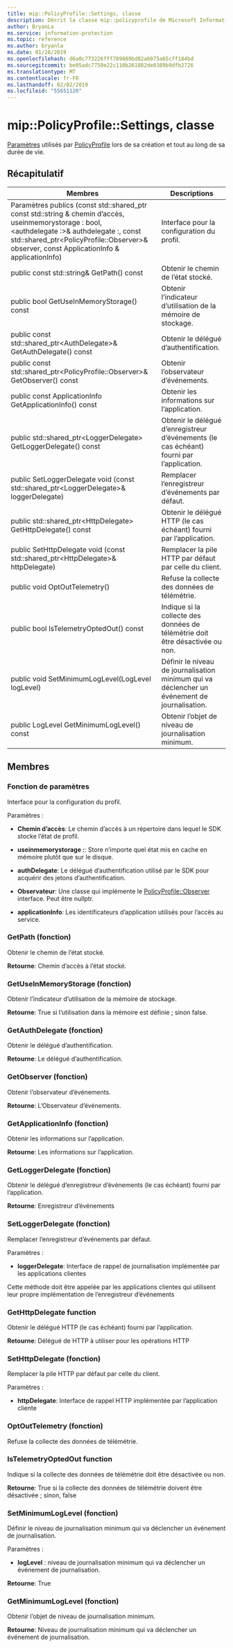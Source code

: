 ```yaml
---
title: mip::PolicyProfile::Settings, classe
description: Décrit la classe mip::policyprofile de Microsoft Information Protection (MIP) SDK.
author: BryanLa
ms.service: information-protection
ms.topic: reference
ms.author: bryanla
ms.date: 01/28/2019
ms.openlocfilehash: d6a0c773226fff789889bd82a6075a65cff184bd
ms.sourcegitcommit: be05adc7750e22c110b261882de0389b9dfb2726
ms.translationtype: MT
ms.contentlocale: fr-FR
ms.lasthandoff: 02/02/2019
ms.locfileid: "55651120"
---
```

# <a name="class-mippolicyprofilesettings"></a>mip::PolicyProfile::Settings, classe 
[Paramètres](class_mip_policyprofile_settings.md) utilisés par [PolicyProfile](class_mip_policyprofile.md) lors de sa création et tout au long de sa durée de vie.
  
## <a name="summary"></a>Récapitulatif
 Membres                        | Descriptions                                
--------------------------------|---------------------------------------------
Paramètres publics (const std::shared_ptr const std::string & chemin d’accès, useinmemorystorage : bool,\<authdelegate :\>& authdelegate :, const std::shared_ptr\<PolicyProfile::Observer\>& observer, const ApplicationInfo & applicationInfo)  |  Interface pour la configuration du profil.
public const std::string& GetPath() const  |  Obtenir le chemin de l’état stocké.
public bool GetUseInMemoryStorage() const  |  Obtenir l’indicateur d’utilisation de la mémoire de stockage.
public const std::shared_ptr\<AuthDelegate\>& GetAuthDelegate() const  |  Obtenir le délégué d’authentification.
public const std::shared_ptr\<PolicyProfile::Observer\>& GetObserver() const  |  Obtenir l’observateur d’événements.
public const ApplicationInfo GetApplicationInfo() const  |  Obtenir les informations sur l’application.
public std::shared_ptr\<LoggerDelegate\> GetLoggerDelegate() const  |  Obtenir le délégué d’enregistreur d’événements (le cas échéant) fourni par l’application.
public SetLoggerDelegate void (const std::shared_ptr\<LoggerDelegate\>& loggerDelegate)  |  Remplacer l’enregistreur d’événements par défaut.
public std::shared_ptr\<HttpDelegate\> GetHttpDelegate() const  |  Obtenir le délégué HTTP (le cas échéant) fourni par l’application.
public SetHttpDelegate void (const std::shared_ptr\<HttpDelegate\>& httpDelegate)  |  Remplacer la pile HTTP par défaut par celle du client.
public void OptOutTelemetry()  |  Refuse la collecte des données de télémétrie.
public bool IsTelemetryOptedOut() const  |  Indique si la collecte des données de télémétrie doit être désactivée ou non.
public void SetMinimumLogLevel(LogLevel logLevel)  |  Définir le niveau de journalisation minimum qui va déclencher un événement de journalisation.
public LogLevel GetMinimumLogLevel() const  |  Obtenir l’objet de niveau de journalisation minimum.
  
## <a name="members"></a>Membres
  
### <a name="settings-function"></a>Fonction de paramètres
Interface pour la configuration du profil.

Paramètres :  
* **Chemin d’accès**: Le chemin d’accès à un répertoire dans lequel le SDK stocke l’état de profil. 


* **useinmemorystorage :**: Store n’importe quel état mis en cache en mémoire plutôt que sur le disque. 


* **authDelegate**: Le délégué d’authentification utilisé par le SDK pour acquérir des jetons d’authentification. 


* **Observateur**: Une classe qui implémente le [PolicyProfile::Observer](class_mip_policyprofile_observer.md) interface. Peut être nullptr. 


* **applicationInfo**: Les identificateurs d’application utilisés pour l’accès au service.


  
### <a name="getpath-function"></a>GetPath (fonction)
Obtenir le chemin de l’état stocké.

  
**Retourne**: Chemin d’accès à l’état stocké.
  
### <a name="getuseinmemorystorage-function"></a>GetUseInMemoryStorage (fonction)
Obtenir l’indicateur d’utilisation de la mémoire de stockage.

  
**Retourne**: True si l’utilisation dans la mémoire est définie ; sinon false.
  
### <a name="getauthdelegate-function"></a>GetAuthDelegate (fonction)
Obtenir le délégué d’authentification.

  
**Retourne**: Le délégué d’authentification.
  
### <a name="getobserver-function"></a>GetObserver (fonction)
Obtenir l’observateur d’événements.

  
**Retourne**: L’Observateur d’événements.
  
### <a name="getapplicationinfo-function"></a>GetApplicationInfo (fonction)
Obtenir les informations sur l’application.

  
**Retourne**: Les informations sur l’application.
  
### <a name="getloggerdelegate-function"></a>GetLoggerDelegate (fonction)
Obtenir le délégué d’enregistreur d’événements (le cas échéant) fourni par l’application.

  
**Retourne**: Enregistreur d’événements
  
### <a name="setloggerdelegate-function"></a>SetLoggerDelegate (fonction)
Remplacer l’enregistreur d’événements par défaut.

Paramètres :  
* **loggerDelegate**: Interface de rappel de journalisation implémentée par les applications clientes


Cette méthode doit être appelée par les applications clientes qui utilisent leur propre implémentation de l’enregistreur d’événements
  
### <a name="gethttpdelegate-function"></a>GetHttpDelegate function
Obtenir le délégué HTTP (le cas échéant) fourni par l’application.

  
**Retourne**: Délégué de HTTP à utiliser pour les opérations HTTP
  
### <a name="sethttpdelegate-function"></a>SetHttpDelegate (fonction)
Remplacer la pile HTTP par défaut par celle du client.

Paramètres :  
* **httpDelegate**: Interface de rappel HTTP implémentée par l’application cliente


  
### <a name="optouttelemetry-function"></a>OptOutTelemetry (fonction)
Refuse la collecte des données de télémétrie.
  
### <a name="istelemetryoptedout-function"></a>IsTelemetryOptedOut function
Indique si la collecte des données de télémétrie doit être désactivée ou non.

  
**Retourne**: True si la collecte des données de télémétrie doivent être désactivée ; sinon, false
  
### <a name="setminimumloglevel-function"></a>SetMinimumLogLevel (fonction)
Définir le niveau de journalisation minimum qui va déclencher un événement de journalisation.

Paramètres :  
* **logLevel** : niveau de journalisation minimum qui va déclencher un événement de journalisation. 



  
**Retourne**: True
  
### <a name="getminimumloglevel-function"></a>GetMinimumLogLevel (fonction)
Obtenir l’objet de niveau de journalisation minimum.

  
**Retourne**: Niveau de journalisation minimum qui va déclencher un événement de journalisation.